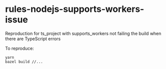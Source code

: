 # rules-nodejs-supports-workers-issue
Reproduction for ts_project with supports_workers not failing the build when there are TypeScript errors

To reproduce:

```
yarn
bazel build //...
```